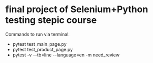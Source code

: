 # final project of Selenium+Python testing stepic course

Commands to run via terminal:
- pytest test_main_page.py
- pytest test_product_page.py
- pytest -v --tb=line --language=en -m need_review

